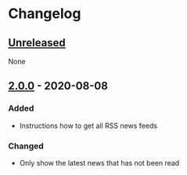 # Changelog

## [Unreleased]
None

## [2.0.0] - 2020-08-08
### Added
- Instructions how to get all RSS news feeds

### Changed
- Only show the latest news that has not been read

[Unreleased]: https://github.com/030/informado/compare/2.0.0...HEAD
[2.0.0]: https://github.com/030/informado/compare/1.4.0...2.0.0
[1.4.0]: https://github.com/030/informado/releases/tag/1.4.0
